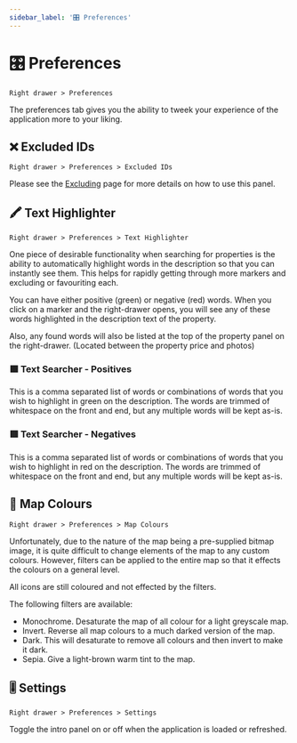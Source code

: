 ```yaml
---
sidebar_label: '🎛 Preferences'
---
```


# 🎛 Preferences

`Right drawer > Preferences`

The preferences tab gives you the ability to tweek your experience of the application more to your liking. 

## ❌ Excluded IDs

`Right drawer > Preferences > Excluded IDs`

Please see the [Excluding](/docs/Features/excluding) page for more details on how to use this panel.

## 🖍 Text Highlighter

`Right drawer > Preferences > Text Highlighter`

One piece of desirable functionality when searching for properties is the ability to automatically highlight words in the description so that you can instantly see them. This helps for rapidly getting through more markers and excluding or favouriting each.

You can have either positive (green) or negative (red) words. When you click on a marker and the right-drawer opens, you will see any of these words highlighted in the description text of the property.

Also, any found words will also be listed at the top of the property panel on the right-drawer. (Located between the property price and photos)

### 🟩 Text Searcher - Positives

This is a comma separated list of words or combinations of words that you wish to highlight in green on the description. The words are trimmed of whitespace on the front and end, but any multiple words will be kept as-is.


### 🟥 Text Searcher - Negatives

This is a comma separated list of words or combinations of words that you wish to highlight in red on the description. The words are trimmed of whitespace on the front and end, but any multiple words will be kept as-is.


## 🌈 Map Colours

`Right drawer > Preferences > Map Colours`

Unfortunately, due to the nature of the map being a pre-supplied bitmap image, it is quite difficult to change elements of the map to any custom colours. However, filters can be applied to the entire map so that it effects the colours on a general level.

All icons are still coloured and not effected by the filters.

The following filters are available:

- Monochrome. Desaturate the map of all colour for a light greyscale map. 
- Invert. Reverse all map colours to a much darked version of the map.
- Dark. This will desaturate to remove all colours and then invert to make it dark.
- Sepia. Give a light-brown warm tint to the map.

## 🎚 Settings

`Right drawer > Preferences > Settings`

Toggle the intro panel on or off when the application is loaded or refreshed.